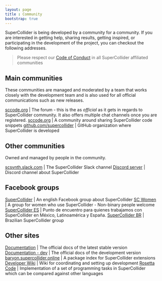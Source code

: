 ```yaml
---
layout: page
title : Community
bootstrap: true
---
```


SuperCollider is being developed by a community for a community.
If you are interested in getting help, sharing results, getting inspired, or participating in the development of the project, you can checkout the following addresses.

> Please respect our [Code of Conduct](https://github.com/supercollider/supercollider/blob/develop/CODE_OF_CONDUCT.md) in all SuperCollider affiliated communities

## Main communities

These communities are managed and moderated by a team that works closely with the development team and is also used for all official communications such as new releases.

[sccode.org](https:://sccode.org) | The forum - this is the as _official_ as it gets in regards to SuperCollider community. It also offers multiple chat channels once you are registered.
[sccode.org](https://sccode.org) | A community around sharing SuperCollider code snippets
[github.com/supercollider](https://github.com/supercollider) | GitHub organization where SuperCollider is developed

## Other communities

Owned and managed by people in the community.

[scsynth.slack.com](https://scsynth.slack.com) | The SuperCollider Slack channel
[Discord server](https://discord.gg/PVUmDyx7p8) | Discord channel about SuperCollider

## Facebook groups

[SuperCollider](https://www.facebook.com/groups/supercollider/) | An english Facebook group about SuperCollider
[SC Women](https://www.facebook.com/groups/653670444775977/) | A group for women who use SuperCollider - Non-binary people welcome
[SuperCollider ES](https://www.facebook.com/groups/109527502188/) | Punto de encuentro para quienes trabajamos con SuperCollider en México, Latinoamérica y España.
[SuperCollider BR](https://www.facebook.com/groups/630981953617449/) | Brazilian SuperCollider group

## Other sites

[Documentation](https://docs.supercollider.online) | The official docs of the latest stable version
[Documentation - dev](https://dev.docs.supercollider.online) | The official docs of the development version
[baryon.supercollider.online](https://baryon.supercollider.online/) | A package index for SuperCollider extensions
[Developer Wiki](https://github.com/supercollider/supercollider/wiki) | Wiki for coordinating and setting up development
[Rosetta Code](http://rosettacode.org/wiki/Category:SuperCollider) | Implementation of a set of programming tasks in SuperCollider which can be compared against other languages
